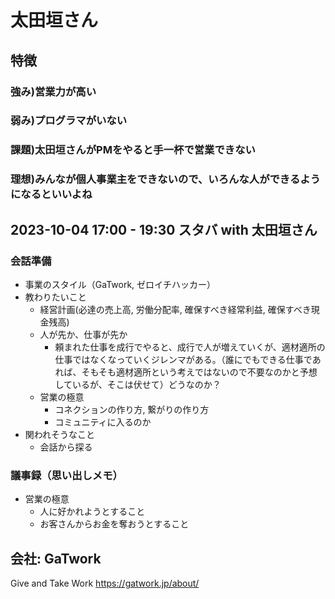 # 太田垣さん
## 特徴
### 強み)営業力が高い
### 弱み)プログラマがいない
### 課題)太田垣さんがPMをやると手一杯で営業できない
### 理想)みんなが個人事業主をできないので、いろんな人ができるようになるといいよね

## 2023-10-04 17:00 - 19:30 スタバ with 太田垣さん
### 会話準備
- 事業のスタイル（GaTwork, ゼロイチハッカー）
- 教わりたいこと
  - 経営計画(必達の売上高, 労働分配率, 確保すべき経常利益, 確保すべき現金残高)
  - 人が先か、仕事が先か
    - 頼まれた仕事を成行でやると、成行で人が増えていくが、適材適所の仕事ではなくなっていくジレンマがある。（誰にでもできる仕事であれば、そもそも適材適所という考えではないので不要なのかと予想しているが、そこは伏せて）どうなのか？
  - 営業の極意
    - コネクションの作り方, 繋がりの作り方
    - コミュニティに入るのか
- 関われそうなこと
  - 会話から探る

### 議事録（思い出しメモ）
- 営業の極意
  - 人に好かれようとすること
  - お客さんからお金を奪おうとすること


## 会社: GaTwork
Give and Take Work
https://gatwork.jp/about/